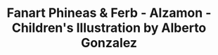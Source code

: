 ---
layout: portfolio
title: Fanart Phineas & Ferb - Alzamon - Children's Illustration by Alberto Gonzalez
categories: 
    - illustration
    - homepage
pretty_category: Illustration
pretty_title: "Fan Art: Phineas & Ferb"
description: Fan Art based on the Phineas and Ferb TV series.
permalink: /portfolio/fanart/fanart-phineas-ferb
sort_number: 19
masonryimage: /assets/images/portfolio/2019_fa_phineasAndFerb@400w.jpg
fullsizeimage: /assets/images/portfolio/2019_fa_phineasAndFerb@1500w.jpg
work_details:
    - Digital Artwork, 2019
    - "I always found the angled yet cute character design of Phineas intriguing. So here it is in fan art form."

---